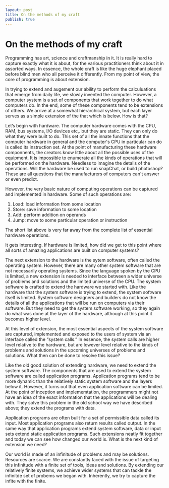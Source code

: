 ```yaml
---
layout: post
title: On the methods of my craft
publish: true
---
```


# On the methods of my craft

Programming has art, science and craftmanship in it. It is really hard to
capture exactly what it is about, for the various practitioners think about it
in assorted ways. In essence, the whole craft is like the huge elephant placed
before blind men who all perceive it differently. From my point of view, the
core of programming is about extension.

In trying to extend and augement our ability to perform the calculuations that emerge from
daily life, we slowly invented the computer. However, a computer system is a
set of components that work together to do what computers do. In the end, some
of these components tend to be extensions of others. We arrive at a somewhat
hierarchical system, but each layer serves as a simple extension of the
that which is below. How is that?

Let&rsquo;s begin with hardware. The computer hardware comes with the CPU, RAM, bus
systems, I/O devices etc,. but they are static. They can only do what they were
built to do. This set of all the innate functions that the computer hardware in
general and the computer's CPU in particular can do is called its instruction
set. At the point of manufacturing these hardware componnents, the creators know
little about all the possible uses of the equipment. It is impossible to
enumerate all the kinds of operations that will be performed on the
hardware. Needless to imagine the details of the operations. Will the hardware
be used to run snapChat, or build photoshop? These are all questions that
the manufacturers of computers can't answer or even predict.

However, the very basic nature of computing operations can be captured and
implemented in hardware. Some of such operations are:

1.  Load: load information from some location
2.  Store: save information to some location
3.  Add: perform addition on operands
4.  Jump: move to some particular operation or instruction

The short list above is very far away from the complete list of essential
hardware operations.

It gets interesting. If hardware is limited, how did we get to this point where
all sorts of amazing applications are built on computer systems?

The next extension to the hardware is the sytem software, often called the
operating system. However, there are many other system software that are not
necessarily operating systems. Since the language spoken by the CPU is limited,
a new extension is needed to interface between a wider universe of problems and
solutions and the limited universe of the CPU. The system software is crafted
to extend the hardware we started with. Like the hardware that the system
software is trying to extend, the system software itself is limited. System
software designers and builders do not know the details of all the applications
that will be run on computers via their software. But they need to get the system software
working, so they again do what was done at the layer of the hardware, although
at this point it becomes higher level.

At this level of extension, the most essential aspects of the system software
are captured, implemented and exposed to the users of system via an interface
called the &ldquo;system calls.&rdquo; In essence, the system calls are higher level
relative to the hardware, but are lowever level relative to the kinds of
problems and solutions in the upcoming universes of problems and
solutions. What then can be done to resolve this issue?

Like the old good solution of extending hardware, we need to extend the system
software. The components that are used to extend the system software are called
application programs. Application programs tend to be more dynamic than the
relatively static system software and the layers below it. However, it turns out that even application
software can be limited. At the point of inception and implememtation, the
programmers might not have an idea of the exact information that the
applications will be dealing with. They solve this problem in the old school
way we have described above; they extend the programs with data.

Application programs are often built for a set of permissible data called its
input. Most application programs also return results called output. In the same
way that application programs extend system software, data or input sets extend
static application programs. Such extensions neatly fit together and today we
can see how changed our world is. What is the next kind of extension we need?

Our world is made of an infinitude of problems and may be solutions. Resources
are scarce. We are constantly faced with the issue of targeting this infinitude
with a finite set of tools, ideas and solutions. By extending our relatively
finite systems, we achieve wider systems that can tackle the infinitde set of
probems we began with. Inherently, we try to capture the infite with the
finite.
